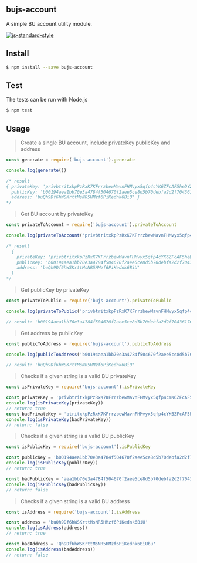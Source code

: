 ## bujs-account

A simple BU account utility module.

[![js-standard-style](https://cdn.rawgit.com/standard/standard/master/badge.svg)](http://standardjs.com)

## Install

```bash
$ npm install --save bujs-account
```



## Test

The tests can be run with Node.js 

```bash
$ npm test
```



## Usage

> Create a single BU account, include privateKey publicKey and address
```js
const generate = require('bujs-account').generate

console.log(generate())

/* result
{ privateKey: 'privbtritxkpPzRxK7KFrrzbewMavnFHMvyx5qfp4cYK6ZFcAF5heDYZ',
  publicKey: 'b00194aea1bb70e3a4784f504670f2aee5ce8d5b70debfa2d2f704361767d8baa1b730576e2b',
  address: 'buQh9Df6hWSKrttMsNR5HMzf6PiKednk6BiU' }
*/
```



>Get  BU account by privateKey

```js
const privateToAccount = require('bujs-account').privateToAccount

console.log(privateToAccount('privbtritxkpPzRxK7KFrrzbewMavnFHMvyx5qfp4cYK6ZFcAF5heDYZ'))

/* result
  { 
    privateKey: 'privbtritxkpPzRxK7KFrrzbewMavnFHMvyx5qfp4cYK6ZFcAF5heDYZ',
    publicKey: 'b00194aea1bb70e3a4784f504670f2aee5ce8d5b70debfa2d2f704361767d8baa1b730576e2b',
    address: 'buQh9Df6hWSKrttMsNR5HMzf6PiKednk6BiU' 
  }
*/
```



> Get  publicKey by privateKey

```js
const privateToPublic = require('bujs-account').privateToPublic

console.log(privateToPublic('privbtritxkpPzRxK7KFrrzbewMavnFHMvyx5qfp4cYK6ZFcAF5heDYZ'))

// result: 'b00194aea1bb70e3a4784f504670f2aee5ce8d5b70debfa2d2f704361767d8baa1b730576e2b'
```



> Get  address by publicKey

```js
const publicToAddress = require('bujs-account').publicToAddress

console.log(publicToAddress('b00194aea1bb70e3a4784f504670f2aee5ce8d5b70debfa2d2f704361767d8baa1b730576e2b'))

// result: 'buQh9Df6hWSKrttMsNR5HMzf6PiKednk6BiU'
```



> Checks if a given string is a valid BU privateKey

```js
const isPrivateKey = require('bujs-account').isPrivateKey

const privateKey = 'privbtritxkpPzRxK7KFrrzbewMavnFHMvyx5qfp4cYK6ZFcAF5heDYZ'
console.log(isPrivateKey(privateKey))
// return: true
const badPrivateKey = 'btritxkpPzRxK7KFrrzbewMavnFHMvyx5qfp4cYK6ZFcAF5heDYZpriv'
console.log(isPrivateKey(badPrivateKey))
// return: false
```



> Checks if a given string is a valid BU publicKey

```js
const isPublicKey = require('bujs-account').isPublicKey

const publicKey = 'b00194aea1bb70e3a4784f504670f2aee5ce8d5b70debfa2d2f704361767d8baa1b730576e2b'
console.log(isPublicKey(publicKey))
// return: true

const badPublicKey = 'aea1bb70e3a4784f504670f2aee5ce8d5b70debfa2d2f704361767d8baa1b730576e2bb00194'
console.log(isPublicKey(badPublicKey))
// return: false
```



> Checks if a given string is a valid BU address

```js
const isAddress = require('bujs-account').isAddress

const address = 'buQh9Df6hWSKrttMsNR5HMzf6PiKednk6BiU'
console.log(isAddress(address))
// return: true

const badAddress = 'Qh9Df6hWSKrttMsNR5HMzf6PiKednk6BiUbu'
console.log(isAddress(badAddress))
// return: false
```



